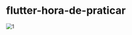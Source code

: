 # flutter-hora-de-praticar
![1](https://github.com/kleber0a0m0/flutter-hora-de-praticar/assets/70644405/4c73f4ab-c460-4b24-9025-6f5ca0090bee)
